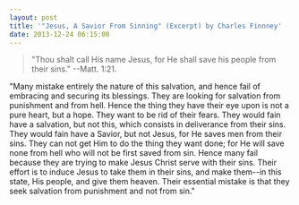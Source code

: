 ```yaml
---
layout: post
title: '"Jesus, A Savior From Sinning" (Excerpt) by Charles Finnney'
date: 2013-12-24 06:15:00
---
```

> "Thou shalt call His name Jesus, for He shall save his people from their sins." --Matt. 1:21.

"Many mistake entirely the nature of this salvation, and hence fail of embracing and securing its blessings. They are looking for salvation from punishment and from hell. Hence the thing they have their eye upon is not a pure heart, but a hope. They want to be rid of their fears. They would fain have a salvation, but not this, which consists in deliverance from their sins. They would fain have a Savior, but not Jesus, for He saves men from their sins. They can not get Him to do the thing they want done; for He will save none from hell who will not be first saved from sin. Hence many fail because they are trying to make Jesus Christ serve with their sins. Their effort is to induce Jesus to take them in their sins, and make them--in this state, His people, and give them heaven. Their essential mistake is that they seek salvation from punishment and not from sin."
